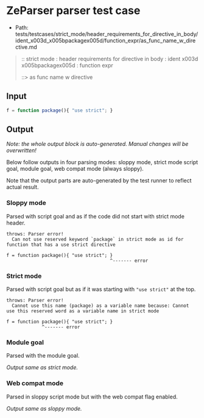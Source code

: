 # ZeParser parser test case

- Path: tests/testcases/strict_mode/header_requirements_for_directive_in_body/ident_x003d_x005bpackagex005d/function_expr/as_func_name_w_directive.md

> :: strict mode : header requirements for directive in body : ident x003d x005bpackagex005d : function expr
>
> ::> as func name w directive

## Input


`````js
f = function package(){ "use strict"; }
`````

## Output

_Note: the whole output block is auto-generated. Manual changes will be overwritten!_

Below follow outputs in four parsing modes: sloppy mode, strict mode script goal, module goal, web compat mode (always sloppy).

Note that the output parts are auto-generated by the test runner to reflect actual result.

### Sloppy mode

Parsed with script goal and as if the code did not start with strict mode header.

`````
throws: Parser error!
  Can not use reserved keyword `package` in strict mode as id for function that has a use strict directive

f = function package(){ "use strict"; }
                                      ^------- error
`````

### Strict mode

Parsed with script goal but as if it was starting with `"use strict"` at the top.

`````
throws: Parser error!
  Cannot use this name (package) as a variable name because: Cannot use this reserved word as a variable name in strict mode

f = function package(){ "use strict"; }
             ^------- error
`````


### Module goal

Parsed with the module goal.

_Output same as strict mode._

### Web compat mode

Parsed in sloppy script mode but with the web compat flag enabled.

_Output same as sloppy mode._
